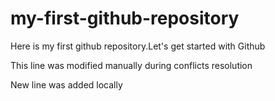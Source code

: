 # my-first-github-repository
Here is my first github repository.Let's get started with Github

This line was modified manually during conflicts resolution

New line was added locally